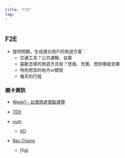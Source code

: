 ```yaml
---
title: "F2E"
tag: 
- 
---
```

## F2E
- 提供問題，生成適合用戶的旅遊方案：
	- 交通工具？公共運輸、自駕
	- 喜歡怎樣的旅遊方式呢？悠哉、充實、想到哪就去哪
	- 特別想去的地方or類型
	- 幾天的行程

### 關卡資訊
- [Week1 - 台灣旅遊景點導覽](https://2021.thef2e.com/news/week1)
- [TDX](https://tdx.transportdata.tw/api-service/swagger)

- [vum](https://2021.thef2e.com/users/6296432819610583154/)
	- [XD](https://xd.adobe.com/view/e76d2e0a-0677-4f13-bdad-fc8164f635a4-b23e/screen/ec6c44ba-1d16-4e7b-9ac4-1f30391e60f5/)

- [Ray Chang](https://2021.thef2e.com/users/6296427084285739362/)
	- [fig]